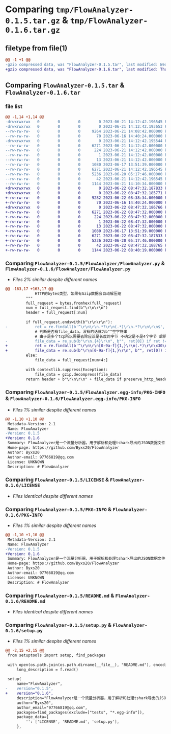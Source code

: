 # Comparing `tmp/FlowAnalyzer-0.1.5.tar.gz` & `tmp/FlowAnalyzer-0.1.6.tar.gz`

## filetype from file(1)

```diff
@@ -1 +1 @@
-gzip compressed data, was "FlowAnalyzer-0.1.5.tar", last modified: Wed Jun 21 14:12:42 2023, max compression
+gzip compressed data, was "FlowAnalyzer-0.1.6.tar", last modified: Thu Jun 22 08:47:32 2023, max compression
```

## Comparing `FlowAnalyzer-0.1.5.tar` & `FlowAnalyzer-0.1.6.tar`

### file list

```diff
@@ -1,14 +1,14 @@
-drwxrwxrwx   0        0        0        0 2023-06-21 14:12:42.196545 FlowAnalyzer-0.1.5/
-drwxrwxrwx   0        0        0        0 2023-06-21 14:12:42.193653 FlowAnalyzer-0.1.5/FlowAnalyzer/
--rw-rw-rw-   0        0        0     9264 2023-06-21 14:08:42.000000 FlowAnalyzer-0.1.5/FlowAnalyzer/FlowAnalyzer.py
--rw-rw-rw-   0        0        0       70 2023-06-16 14:40:24.000000 FlowAnalyzer-0.1.5/FlowAnalyzer/__init__.py
-drwxrwxrwx   0        0        0        0 2023-06-21 14:12:42.195544 FlowAnalyzer-0.1.5/FlowAnalyzer.egg-info/
--rw-rw-rw-   0        0        0     6271 2023-06-21 14:12:42.000000 FlowAnalyzer-0.1.5/FlowAnalyzer.egg-info/PKG-INFO
--rw-rw-rw-   0        0        0      224 2023-06-21 14:12:42.000000 FlowAnalyzer-0.1.5/FlowAnalyzer.egg-info/SOURCES.txt
--rw-rw-rw-   0        0        0        1 2023-06-21 14:12:42.000000 FlowAnalyzer-0.1.5/FlowAnalyzer.egg-info/dependency_links.txt
--rw-rw-rw-   0        0        0       13 2023-06-21 14:12:42.000000 FlowAnalyzer-0.1.5/FlowAnalyzer.egg-info/top_level.txt
--rw-rw-rw-   0        0        0     1080 2023-06-17 13:51:39.000000 FlowAnalyzer-0.1.5/LICENSE
--rw-rw-rw-   0        0        0     6271 2023-06-21 14:12:42.196545 FlowAnalyzer-0.1.5/PKG-INFO
--rw-rw-rw-   0        0        0     5236 2023-06-20 05:17:46.000000 FlowAnalyzer-0.1.5/README.md
--rw-rw-rw-   0        0        0       42 2023-06-21 14:12:42.196545 FlowAnalyzer-0.1.5/setup.cfg
--rw-rw-rw-   0        0        0     1144 2023-06-21 14:10:34.000000 FlowAnalyzer-0.1.5/setup.py
+drwxrwxrwx   0        0        0        0 2023-06-22 08:47:32.187833 FlowAnalyzer-0.1.6/
+drwxrwxrwx   0        0        0        0 2023-06-22 08:47:32.185771 FlowAnalyzer-0.1.6/FlowAnalyzer/
+-rw-rw-rw-   0        0        0     9282 2023-06-22 08:38:34.000000 FlowAnalyzer-0.1.6/FlowAnalyzer/FlowAnalyzer.py
+-rw-rw-rw-   0        0        0       70 2023-06-16 14:40:24.000000 FlowAnalyzer-0.1.6/FlowAnalyzer/__init__.py
+drwxrwxrwx   0        0        0        0 2023-06-22 08:47:32.186766 FlowAnalyzer-0.1.6/FlowAnalyzer.egg-info/
+-rw-rw-rw-   0        0        0     6271 2023-06-22 08:47:32.000000 FlowAnalyzer-0.1.6/FlowAnalyzer.egg-info/PKG-INFO
+-rw-rw-rw-   0        0        0      224 2023-06-22 08:47:32.000000 FlowAnalyzer-0.1.6/FlowAnalyzer.egg-info/SOURCES.txt
+-rw-rw-rw-   0        0        0        1 2023-06-22 08:47:32.000000 FlowAnalyzer-0.1.6/FlowAnalyzer.egg-info/dependency_links.txt
+-rw-rw-rw-   0        0        0       13 2023-06-22 08:47:32.000000 FlowAnalyzer-0.1.6/FlowAnalyzer.egg-info/top_level.txt
+-rw-rw-rw-   0        0        0     1080 2023-06-17 13:51:39.000000 FlowAnalyzer-0.1.6/LICENSE
+-rw-rw-rw-   0        0        0     6271 2023-06-22 08:47:32.187833 FlowAnalyzer-0.1.6/PKG-INFO
+-rw-rw-rw-   0        0        0     5236 2023-06-20 05:17:46.000000 FlowAnalyzer-0.1.6/README.md
+-rw-rw-rw-   0        0        0       42 2023-06-22 08:47:32.188765 FlowAnalyzer-0.1.6/setup.cfg
+-rw-rw-rw-   0        0        0     1144 2023-06-22 08:40:19.000000 FlowAnalyzer-0.1.6/setup.py
```

### Comparing `FlowAnalyzer-0.1.5/FlowAnalyzer/FlowAnalyzer.py` & `FlowAnalyzer-0.1.6/FlowAnalyzer/FlowAnalyzer.py`

 * *Files 2% similar despite different names*

```diff
@@ -163,17 +163,17 @@
             HTTP的bytes类型，如果有Gzip数据会自动解压缩
         """
         full_request = bytes.fromhex(full_request)
         num = full_request.find(b"\r\n\r\n")
         header = full_request[:num]
         
         if full_request.endswith(b"\r\n\r\n"):
-            ret = re.findall(b'^\r\n\r\n.*?\r\n(.*)\r\n.*?\r\n\r\n$', full_request[num:], flags=re.DOTALL)
             # 判断是否有file_data，没有的话就为b""空字符串
             # 由于是多个tcp所以需要去除应该是长度的字节 不确定是不是4个字节 后期可能出现bug
-            file_data = re.sub(b"\r\n.{4}\r\n", b"", ret[0]) if ret != [] else b""
+            ret = re.findall(b'^\r\n\r\n[0-9a-f]{1,}\r\n(.*)\r\n\x30\r\n\r\n$', full_request[num:], flags=re.DOTALL)
+            file_data = re.sub(b"\r\n[0-9a-f]{1,}\r\n", b"", ret[0]) if ret != [] else b""
         else:
             file_data = full_request[num+4:]
 
         with contextlib.suppress(Exception):
             file_data = gzip.decompress(file_data)
         return header + b"\r\n\r\n" + file_data if preserve_http_headers else file_data
```

### Comparing `FlowAnalyzer-0.1.5/FlowAnalyzer.egg-info/PKG-INFO` & `FlowAnalyzer-0.1.6/FlowAnalyzer.egg-info/PKG-INFO`

 * *Files 1% similar despite different names*

```diff
@@ -1,10 +1,10 @@
 Metadata-Version: 2.1
 Name: FlowAnalyzer
-Version: 0.1.5
+Version: 0.1.6
 Summary: FlowAnalyzer是一个流量分析器，用于解析和处理tshark导出的JSON数据文件
 Home-page: https://github.com/Byxs20/FlowAnalyzer
 Author: Byxs20
 Author-email: 97766819@qq.com
 License: UNKNOWN
 Description: # FlowAnalyzer
```

### Comparing `FlowAnalyzer-0.1.5/LICENSE` & `FlowAnalyzer-0.1.6/LICENSE`

 * *Files identical despite different names*

### Comparing `FlowAnalyzer-0.1.5/PKG-INFO` & `FlowAnalyzer-0.1.6/PKG-INFO`

 * *Files 1% similar despite different names*

```diff
@@ -1,10 +1,10 @@
 Metadata-Version: 2.1
 Name: FlowAnalyzer
-Version: 0.1.5
+Version: 0.1.6
 Summary: FlowAnalyzer是一个流量分析器，用于解析和处理tshark导出的JSON数据文件
 Home-page: https://github.com/Byxs20/FlowAnalyzer
 Author: Byxs20
 Author-email: 97766819@qq.com
 License: UNKNOWN
 Description: # FlowAnalyzer
```

### Comparing `FlowAnalyzer-0.1.5/README.md` & `FlowAnalyzer-0.1.6/README.md`

 * *Files identical despite different names*

### Comparing `FlowAnalyzer-0.1.5/setup.py` & `FlowAnalyzer-0.1.6/setup.py`

 * *Files 1% similar despite different names*

```diff
@@ -2,15 +2,15 @@
 from setuptools import setup, find_packages
 
 with open(os.path.join(os.path.dirname(__file__), "README.md"), encoding="utf-8") as f:
     long_description = f.read()
 
 setup(
     name="FlowAnalyzer",
-    version="0.1.5",
+    version="0.1.6",
     description="FlowAnalyzer是一个流量分析器，用于解析和处理tshark导出的JSON数据文件",
     author="Byxs20",
     author_email="97766819@qq.com",
     packages=find_packages(exclude=["tests", "*.egg-info"]),
     package_data={
         '': ['LICENSE', 'README.md', 'setup.py'],
     },
```

